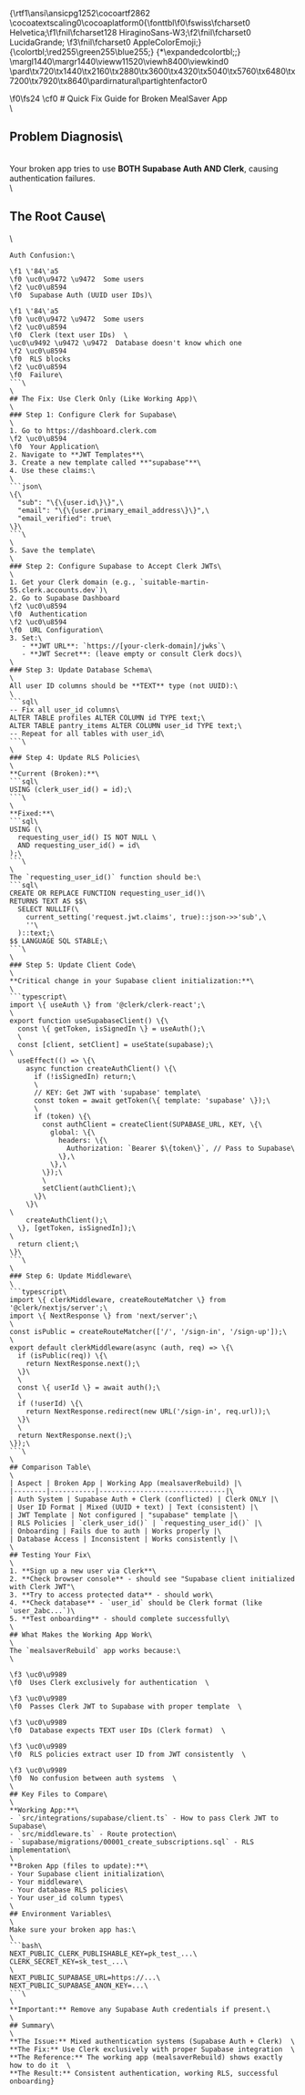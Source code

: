 {\rtf1\ansi\ansicpg1252\cocoartf2862
\cocoatextscaling0\cocoaplatform0{\fonttbl\f0\fswiss\fcharset0 Helvetica;\f1\fnil\fcharset128 HiraginoSans-W3;\f2\fnil\fcharset0 LucidaGrande;
\f3\fnil\fcharset0 AppleColorEmoji;}
{\colortbl;\red255\green255\blue255;}
{\*\expandedcolortbl;;}
\margl1440\margr1440\vieww11520\viewh8400\viewkind0
\pard\tx720\tx1440\tx2160\tx2880\tx3600\tx4320\tx5040\tx5760\tx6480\tx7200\tx7920\tx8640\pardirnatural\partightenfactor0

\f0\fs24 \cf0 # Quick Fix Guide for Broken MealSaver App\
\
## Problem Diagnosis\
\
Your broken app tries to use **BOTH Supabase Auth AND Clerk**, causing authentication failures.\
\
## The Root Cause\
\
```\
Auth Confusion:\

\f1 \'84\'a5
\f0 \uc0\u9472 \u9472  Some users 
\f2 \uc0\u8594 
\f0  Supabase Auth (UUID user IDs)\

\f1 \'84\'a5
\f0 \uc0\u9472 \u9472  Some users 
\f2 \uc0\u8594 
\f0  Clerk (text user IDs)  \
\uc0\u9492 \u9472 \u9472  Database doesn't know which one 
\f2 \uc0\u8594 
\f0  RLS blocks 
\f2 \uc0\u8594 
\f0  Failure\
```\
\
## The Fix: Use Clerk Only (Like Working App)\
\
### Step 1: Configure Clerk for Supabase\
\
1. Go to https://dashboard.clerk.com 
\f2 \uc0\u8594 
\f0  Your Application\
2. Navigate to **JWT Templates**\
3. Create a new template called **"supabase"**\
4. Use these claims:\
\
```json\
\{\
  "sub": "\{\{user.id\}\}",\
  "email": "\{\{user.primary_email_address\}\}",\
  "email_verified": true\
\}\
```\
\
5. Save the template\
\
### Step 2: Configure Supabase to Accept Clerk JWTs\
\
1. Get your Clerk domain (e.g., `suitable-martin-55.clerk.accounts.dev`)\
2. Go to Supabase Dashboard 
\f2 \uc0\u8594 
\f0  Authentication 
\f2 \uc0\u8594 
\f0  URL Configuration\
3. Set:\
   - **JWT URL**: `https://[your-clerk-domain]/jwks`\
   - **JWT Secret**: (leave empty or consult Clerk docs)\
\
### Step 3: Update Database Schema\
\
All user ID columns should be **TEXT** type (not UUID):\
\
```sql\
-- Fix all user_id columns\
ALTER TABLE profiles ALTER COLUMN id TYPE text;\
ALTER TABLE pantry_items ALTER COLUMN user_id TYPE text;\
-- Repeat for all tables with user_id\
```\
\
### Step 4: Update RLS Policies\
\
**Current (Broken):**\
```sql\
USING (clerk_user_id() = id);\
```\
\
**Fixed:**\
```sql\
USING (\
  requesting_user_id() IS NOT NULL \
  AND requesting_user_id() = id\
);\
```\
\
The `requesting_user_id()` function should be:\
```sql\
CREATE OR REPLACE FUNCTION requesting_user_id()\
RETURNS TEXT AS $$\
  SELECT NULLIF(\
    current_setting('request.jwt.claims', true)::json->>'sub',\
    ''\
  )::text;\
$$ LANGUAGE SQL STABLE;\
```\
\
### Step 5: Update Client Code\
\
**Critical change in your Supabase client initialization:**\
\
```typescript\
import \{ useAuth \} from '@clerk/clerk-react';\
\
export function useSupabaseClient() \{\
  const \{ getToken, isSignedIn \} = useAuth();\
  \
  const [client, setClient] = useState(supabase);\
\
  useEffect(() => \{\
    async function createAuthClient() \{\
      if (!isSignedIn) return;\
      \
      // KEY: Get JWT with 'supabase' template\
      const token = await getToken(\{ template: 'supabase' \});\
      \
      if (token) \{\
        const authClient = createClient(SUPABASE_URL, KEY, \{\
          global: \{\
            headers: \{\
              Authorization: `Bearer $\{token\}`, // Pass to Supabase\
            \},\
          \},\
        \});\
        \
        setClient(authClient);\
      \}\
    \}\
\
    createAuthClient();\
  \}, [getToken, isSignedIn]);\
\
  return client;\
\}\
```\
\
### Step 6: Update Middleware\
\
```typescript\
import \{ clerkMiddleware, createRouteMatcher \} from '@clerk/nextjs/server';\
import \{ NextResponse \} from 'next/server';\
\
const isPublic = createRouteMatcher(['/', '/sign-in', '/sign-up']);\
\
export default clerkMiddleware(async (auth, req) => \{\
  if (isPublic(req)) \{\
    return NextResponse.next();\
  \}\
  \
  const \{ userId \} = await auth();\
  \
  if (!userId) \{\
    return NextResponse.redirect(new URL('/sign-in', req.url));\
  \}\
  \
  return NextResponse.next();\
\});\
```\
\
## Comparison Table\
\
| Aspect | Broken App | Working App (mealsaverRebuild) |\
|--------|-----------|-------------------------------|\
| Auth System | Supabase Auth + Clerk (conflicted) | Clerk ONLY |\
| User ID Format | Mixed (UUID + text) | Text (consistent) |\
| JWT Template | Not configured | "supabase" template |\
| RLS Policies | `clerk_user_id()` | `requesting_user_id()` |\
| Onboarding | Fails due to auth | Works properly |\
| Database Access | Inconsistent | Works consistently |\
\
## Testing Your Fix\
\
1. **Sign up a new user via Clerk**\
2. **Check browser console** - should see "Supabase client initialized with Clerk JWT"\
3. **Try to access protected data** - should work\
4. **Check database** - `user_id` should be Clerk format (like `user_2abc...`)\
5. **Test onboarding** - should complete successfully\
\
## What Makes the Working App Work\
\
The `mealsaverRebuild` app works because:\
\

\f3 \uc0\u9989 
\f0  Uses Clerk exclusively for authentication  \

\f3 \uc0\u9989 
\f0  Passes Clerk JWT to Supabase with proper template  \

\f3 \uc0\u9989 
\f0  Database expects TEXT user IDs (Clerk format)  \

\f3 \uc0\u9989 
\f0  RLS policies extract user ID from JWT consistently  \

\f3 \uc0\u9989 
\f0  No confusion between auth systems  \
\
## Key Files to Compare\
\
**Working App:**\
- `src/integrations/supabase/client.ts` - How to pass Clerk JWT to Supabase\
- `src/middleware.ts` - Route protection\
- `supabase/migrations/00001_create_subscriptions.sql` - RLS implementation\
\
**Broken App (files to update):**\
- Your Supabase client initialization\
- Your middleware\
- Your database RLS policies\
- Your user_id column types\
\
## Environment Variables\
\
Make sure your broken app has:\
\
```bash\
NEXT_PUBLIC_CLERK_PUBLISHABLE_KEY=pk_test_...\
CLERK_SECRET_KEY=sk_test_...\
\
NEXT_PUBLIC_SUPABASE_URL=https://...\
NEXT_PUBLIC_SUPABASE_ANON_KEY=...\
```\
\
**Important:** Remove any Supabase Auth credentials if present.\
\
## Summary\
\
**The Issue:** Mixed authentication systems (Supabase Auth + Clerk)  \
**The Fix:** Use Clerk exclusively with proper Supabase integration  \
**The Reference:** The working app (mealsaverRebuild) shows exactly how to do it  \
**The Result:** Consistent authentication, working RLS, successful onboarding}